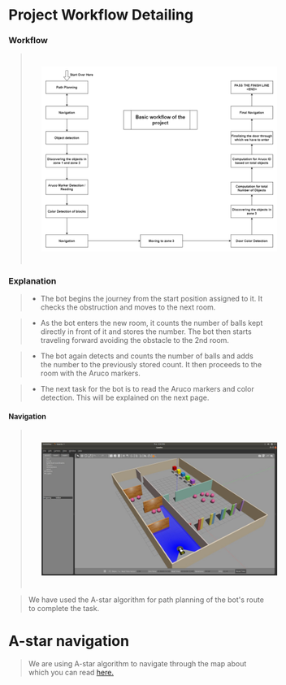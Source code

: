 # Project Workflow Detailing

### **Workflow**

> <img src="../images/workflow.png" style="vertical-align:middle; padding:25px 25px 25px 25px" width="700">

### **Explanation**

> - The bot begins the journey from the start position assigned to it. It checks the obstruction and moves to the next room.

> - As the bot enters the new room, it counts the number of balls kept directly in front of it and stores the number. The bot then starts traveling forward avoiding the obstacle to the 2nd room.

> - The bot again detects and counts the number of balls and adds the number to the previously stored count. It then proceeds to the room with the Aruco markers.

> - The next task for the bot is to read the Aruco markers and color detection. This will be explained on the next page.

#### Navigation

> <img src="../images/image1.jpeg" style="vertical-align:middle; padding:25px 25px 25px 25px" width="700">

> We have used the A-star algorithm for path planning of the bot's route to complete the task.

# A-star navigation
> We are using A-star algorithm to navigate through the map about which you can read <a href="https://github.com/sid-5/ROS_VICHESTA/blob/master/docs/a-star.md">here.</a>
